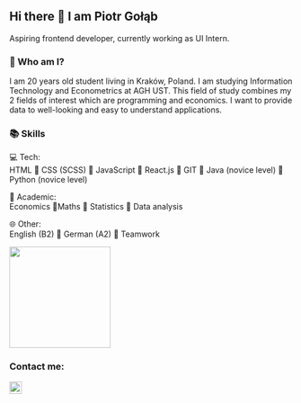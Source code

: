 ## Hi there 👋 I am Piotr Gołąb
Aspiring frontend developer, currently working as UI Intern.

### 🤔 Who am I?
I am 20 years old student living in Kraków, Poland. I am studying Information Technology and Econometrics at AGH UST. This field of study combines my 2 fields of interest which are programming and economics. I want to provide data to well-looking and easy to understand applications. 

### 📚 Skills
💻 Tech: <br />
HTML 🔹 CSS (SCSS) 🔹 JavaScript 🔹 React.js 🔹 GIT 🔹 Java (novice level) 🔹 Python (novice level)

🏫 Academic: <br />
Economics 🔹Maths 🔹 Statistics 🔹 Data analysis

🌐 Other: <br />
English (B2) 🔹 German (A2) 🔹 Teamwork 


<img height="180em" src="https://github-readme-stats.vercel.app/api?username=gpiootrek&show_icons=true&hide_border=true&&count_private=true&include_all_commits=true" />

### Contact me:

[<img align="left" alt="LinkedIn - Piotr Gołąb" width="22px" src="https://cdn.jsdelivr.net/npm/simple-icons@v3/icons/linkedin.svg" />][linkedin]

<br />

[linkedin]: https://www.linkedin.com/in/piotr-gołąb/

